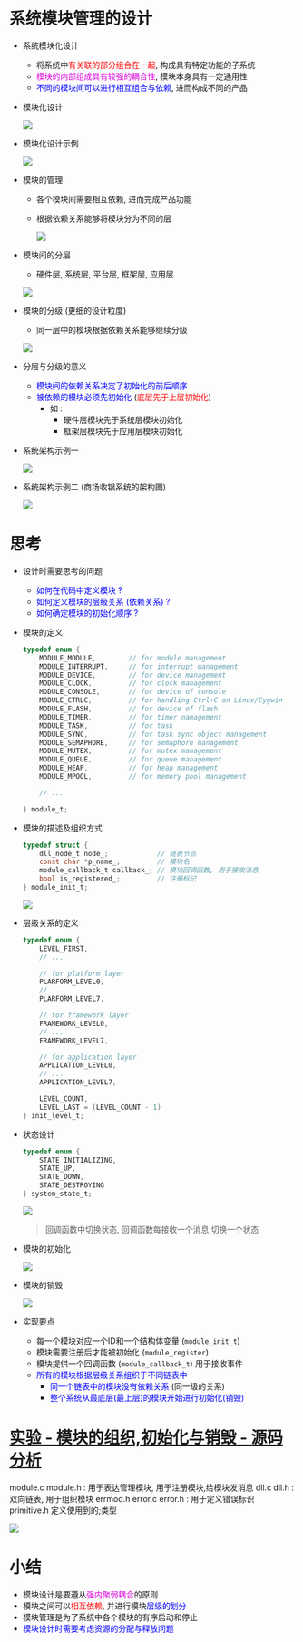 # 系统模块管理的设计
- 系统模块化设计
    - 将系统中<font color=red>有关联的部分组合在一起</font>, 构成具有特定功能的子系统
    - <font color=#d0d>模块的内部组成具有较强的耦合性</font>, 模块本身具有一定通用性
    - <font color=blue>不同的模块间可以进行相互组合与依赖</font>, 进而构成不同的产品

- 模块化设计

    ![](_v_images_21/1.png)

- 模块化设计示例

    ![](_v_images_21/2.png)

- 模块的管理
    - 各个模块间需要相互依赖, 进而完成产品功能
    - 根据依赖关系能够将模块分为不同的层

        ![](_v_images_21/3.png)

- 模块间的分层
    - 硬件层, 系统层, 平台层, 框架层, 应用层

    ![](_v_images_21/4.png)

- 模块的分级 (更细的设计粒度)
    - 同一层中的模块根据依赖关系能够继续分级

    ![](_v_images_21/5.png)

- 分层与分级的意义
    - <font color=blue>模块间的依赖关系决定了初始化的前后顺序</font>
    - <font color=blue>被依赖的模块必须先初始化</font> (<font color=red>底层先于上层初始化</font>)
        - 如 :
            - 硬件层模块先于系统层模块初始化
            - 框架层模块先于应用层模块初始化

- 系统架构示例一

    ![](_v_images_21/6.png)

- 系统架构示例二 (商场收银系统的架构图)

    ![](_v_images_21/7.png)

# 思考
- 设计时需要思考的问题
    - <font color=blue>如何在代码中定义模块 ?</font>
    - <font color=blue>如何定义模块的层级关系 (依赖关系) ?</font>
    - <font color=blue>如何确定模块的初始化顺序 ?</font>

- 模块的定义
    ```c
    typedef enum {
        MODULE_MODULE,        // for module management
        MODULE_INTERRUPT,     // for interrupt management
        MODULE_DEVICE,        // for device management
        MODULE_CLOCK,         // for clock management
        MODULE_CONSOLE,       // for device of console
        MODULE_CTRLC,         // for handling Ctrl+C on Linux/Cygwin
        MODULE_FLASH,         // for device of flash
        MODULE_TIMER,         // for timer namagement
        MODULE_TASK,          // for task
        MODULE_SYNC,          // for task sync object management
        MODULE_SEMAPHORE,     // for semaphore management
        MODULE_MUTEX,         // for mutex management
        MODULE_QUEUE,         // for queue management
        MODULE_HEAP,          // for heap management
        MODULE_MPOOL,         // for memory pool management

        // ...

    } module_t;
    ```

- 模块的描述及组织方式
    ```c
    typedef struct {
        dll_node_t node_;            // 链表节点
        const char *p_name_;         // 模块名
        module_callback_t callback_; // 模块回调函数, 用于接收消息
        bool is_registered_;         // 注册标记
    } module_init_t;
    ```
    ![](_v_images_21/8.png)

- 层级关系的定义
    ```c
    typedef enum {
        LEVEL_FIRST,
        // ...

        // for platform layer
        PLARFORM_LEVEL0,
        // ...
        PLARFORM_LEVEL7,

        // for framework layer
        FRAMEWORK_LEVEL0,
        // ...
        FRAMEWORK_LEVEL7,

        // for application layer
        APPLICATION_LEVEL0,
        // ...
        APPLICATION_LEVEL7,

        LEVEL_COUNT,
        LEVEL_LAST = (LEVEL_COUNT - 1)
    } init_level_t;
    ```

- 状态设计
    ```c
    typedef enum {
        STATE_INITIALIZING,
        STATE_UP,
        STATE_DOWN,
        STATE_DESTROYING
    } system_state_t;
    ```
    ![](_v_images_21/9.png)
    > 回调函数中切换状态, 回调函数每接收一个消息,切换一个状态

- 模块的初始化

    ![](_v_images_21/10.png)

- 模块的销毁

    ![](_v_images_21/11.png)

- 实现要点
    - 每一个模块对应一个ID和一个结构体变量 (`module_init_t`)
    - 模块需要注册后才能被初始化 (`module_register`)
    - 模块提供一个回调函数 (`module_callback_t`) 用于接收事件
    - <font color=blue>所有的模块根据层级关系组织于不同链表中</font>
        - <font color=blue>同一个链表中的模块没有依赖关系</font> (同一级的关系)
        - <font color=blue>整个系统从最底层(最上层)的模块开始进行初始化(销毁)</font>

# [<u>实验 - 模块的组织,初始化与销毁 - 源码分析</u>](code/21_系统模块管理的设计)
module.c module.h : 用于表达管理模块, 用于注册模块,给模块发消息
dll.c dll.h : 双向链表, 用于组织模块
errmod.h error.c error.h : 用于定义错误标识
primitive.h 定义使用到的;类型

![](_v_images_21/main.png)
# 小结
- 模块设计是要遵从<font color=#d0d>强内聚弱耦合</font>的原则
- 模块之间可以<font color=red>相互依赖</font>, 并进行模块<font color=blue>层级的划分</font>
- 模块管理是为了系统中各个模块的有序启动和停止
- <font color=blue>模块设计时需要考虑资源的分配与释放问题</font>
